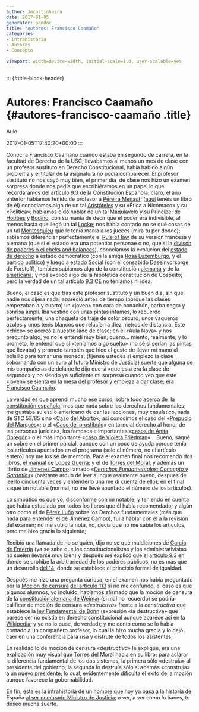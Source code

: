 ```yaml
---
author: Jmcastinheira
date: 2017-01-05
generator: pandoc
title: "Autores: Francisco Caamaño"
categories:
- Intrahistoria
- Autores
- Concepto

viewport: width=device-width, initial-scale=1.0, user-scalable=yes
---
```


::: {#title-block-header}
# Autores: Francisco Caamaño {#autores-francisco-caamaño .title}

Aulo

2017-01-05T17:40:20+00:00
:::

Conocí a Francisco Caamaño cuando estaba en segundo de carrera, en la
facultad de Derecho de la USC; llevabamos al menos un mes de clase con
un profesor sustituto en Derecho Constitucional, había habido algún
problema y el titular de la asignatura no podía comparecer. El profesor
sustituto no nos cayó muy bien, el primer día  de clase nos hizo un
examen sorpresa donde nos pedía que escribiéramos en un papel lo que
recordáramos del artículo 9.3 de la Constitución Española; claro, el año
anterior habíamos tenido de profesor a [Pereira
Menaut](http://es.wikipedia.org/wiki/Antonio-Carlos_Pereira_Menaut);
([aquí](http://www.bibliojuridica.org/libros/libro.htm?l=12) tenéis un
libro de él) conocíamos algo de un tal
[Aristóteles](http://es.wikipedia.org/wiki/Aristoteles) y su «Ética a
Nicómaco» y su «Politica»; habíamos oído hablar de un tal
[Maquiavelo](http://es.wikipedia.org/wiki/Maquiavelo) y su Principe; de
[Hobbes](http://es.wikipedia.org/wiki/Hobbes) y
[Bodino](http://es.wikipedia.org/wiki/Bodino), con su manía de decir que
el poder era indivisible, al menos hasta que llegó un tal
[Locke](http://es.wikipedia.org/wiki/Locke); nos había contado no se qué
cosas de un tal [Montesquieu](http://es.wikipedia.org/wiki/Montesquieu)
que le tenía manía a los jueces (mira tu por donde); sabíamos
diferenciar perfectamente el [Rule of
law](http://en.wikipedia.org/wiki/Rule_of_law) de su versión francesa y
alemana (que si el estado era una potentior personae o no, que si la
[divisón de poderes o el cheks and
balances](http://es.wikipedia.org/wiki/Separaci%C3%B3n_de_poderes)),
conociamos la evolucion del [estado de
derecho](http://es.wikipedia.org/wiki/Estado_Liberal) a estado
democratico (con la amiga [Rosa
Luxemburgo](http://es.wikipedia.org/wiki/Rosa_Luxemburgo), y el partido
político) y luego a [estado
Social](http://es.wikipedia.org/wiki/Estado_social) (con el consabido
[Daseinvorsorge](http://es.wikipedia.org/wiki/Estado_social#Rasgos_fundamentales)
de Forstoff), tambien sabiamos algo de la constitución
[alemana](http://es.wikipedia.org/wiki/Ley_fundamental_de_Bonn) y de la
[americana](http://es.wikipedia.org/wiki/Categor%C3%ADa:Constituci%C3%B3n_de_Estados_Unidos);
y nos explicó algo de la hipotética constitución de Cospeito; pero la
verdad de un tal artículo [9.3
CE](http://noticias.juridicas.com/base_datos/Admin/constitucion.tp.html)
no teníamos ni idea.

Bueno, el caso es que tras este profesor sustituto y un buen día, sin
que nadie nos dijera nada; apareció antes de tiempo (porque las clases
empezaban a y cuarto) un «joven» con cara de bonachón, barba negra y
sonrisa ampli. Iba vestido con unas pintas infames, lo recuerdo
perfectamente, una chaqueta de traje de color oscuro, unos vaqueros
azules y unos tenis blancos que relucían a diez metros de distancia.
Este «chico» se acercó a nuestro lado de clase; en el «Aula Nova» y nos
preguntó algo; yo no le entendí muy bien; bueno... miento, realmente, y
lo prometo, le entendí que si «teníamos algo suelto» (no sé si serían
las pintas que llevaba) y prometo también que hice el gesto de llevar mi
mano al bolsillo para tomar una moneda; (fijense ustedes si empiezo la
clase sobornando con un euro al futuro Ministro de Justicia) suerte que
alguna de mis compañeras de delante le dijo que sí «que esta era la
clase de segundo» y no siendo ya suficiente mi sorpresa cuando veo que
este «joven» se sienta en la mesa del profesor y empieza a dar clase;
era [Francisco
Caamaño](http://www.google.es/url?sa=t&source=web&ct=res&cd=10&url=http%3A%2F%2Finfo5.juridicas.unam.mx%2Flibros%2F2%2F868%2F6.pdf&ei=EW-kSf2IIeS1jAeQ-ejNBQ&usg=AFQjCNHeY5LORhr7bur2yc_lYhTSSx8uyg&sig2=ObmK5osOIIHm2vublRogRw).

La verdad es que aprendí mucho ese curso, sobre todo acerca de  la
[constitución
española](http://noticias.juridicas.com/base_datos/Admin/constitucion.html),
mas que nada sobre los derechos fundamentales; me gustaba su estilo
americano de dar las lecciones, muy casuístico, nada de STC 53/85 sino
«[Caso del
Aborto](http://www.boe.es/aeboe/consultas/bases_datos/doc.php?coleccion=tc&id=SENTENCIA-1985-0053)«;
así conocimos el caso del «[Prepucio del
Marqués](http://www.boe.es/aeboe/consultas/bases_datos/doc.php?coleccion=tc&id=SENTENCIA-1993-0232)«;
o el «[Caso del
prostíbulo](http://www.boe.es/aeboe/consultas/bases_datos/doc.php?coleccion=tc&id=SENTENCIA-1995-0183)»
en torno al derecho al honor de las personas jurídicas, los famosos e
importantes «[casos de Anita
Obregón](http://www.boe.es/aeboe/consultas/bases_datos/doc.php?coleccion=tc&id=SENTENCIA-1994-0117)»
o el más importante «[caso de Violeta
Friedman](http://www.boe.es/aeboe/consultas/bases_datos/doc.php?coleccion=tc&id=SENTENCIA-1991-0214)«...
Bueno, saqué un sobre en el primer parcial, aunque con un poco de ayuda
porque tenía los artículos apuntados en el programa (solo el número, no
el artículo entero) hoy me los sé de memoria. Para el examen final nos
recomendó dos libros, [el
manual](http://www.tirant.com/autorList?aut_id=197&beg=0&step=5&busqueda=-&template=autorList)
de [Lopez
Guerra](http://www.elpais.com/todo-sobre/persona/Luis/Lopez/Guerra/4339/);
y el de [Torres del
Moral](http://www.uned.es/fac-dere/programas/511048.pdf), y además un
librito de [Jimenez
Campo](http://dialnet.unirioja.es/servlet/extaut?codigo=554787) llamado
«[*Derechos Fundamentales: Concepto y
Garantías*](https://www.laislalibros.com/libros/DERECHOS-FUNDAMENTALES-CONCEPTO-Y-GARANTIAS/L7390000172/978-84-8164-326-8)»
(bastante arduo de leer aunque realmente bueno, despues de leerlo
cincuenta veces y entenderlo una me di cuenta de ello); en el final
saqué un notable (normal, no me llevé apuntado el número de los
artículos).

Lo simpático es que yo, disconforme con mi notable, y teniendo en cuenta
que había estudiado por todos los libros que él había recomendado; y
algún otro como el de [Pérez
Luño](http://www.casadellibro.com/libros/perez-luno-antonio-enrique/perez2lu4o32antonio2enrique)
sobre los Derchos fundamentales (más que nada para entender el de
Jimenez Campo), fui a hablar con él a la revisión del examen; no me
subio la nota, no, decia que no me sabia los articulos, pero me hizo
gracia lo siguiente;

Recibió una llamada de no se quien, dijo no se qué maldiciones de
[García de
Enterría](http://es.wikipedia.org/wiki/Eduardo_Garc%C3%ADa_de_Enterr%C3%ADa)
(ya se sabe que los constitucionalistas y los administrativistas no
suelen llevarse muy bien) y después me explicó que el [artículo
9.3](http://noticias.juridicas.com/base_datos/Admin/constitucion.tp.html)
en donde se prohibe la arbitrariedad de los poderes públicos, no es más
que un desarrollo [del
14](http://noticias.juridicas.com/base_datos/Admin/constitucion.t1.html#c2),
donde se establece el principio formal de igualdad.

Después me hizo una pregunta curiosa, en el examen nos habia preguntado
por la [Mocion de
censura](http://es.wikipedia.org/wiki/Moci%C3%B3n_de_censura) [del
artículo
113](http://noticias.juridicas.com/base_datos/Admin/constitucion.t5.html)
si no me confundo, el caso es que algunos alumnos, yo incluido, habíamos
afirmado que la moción de censura de la [constitución alemana de
Weimar](http://es.wikipedia.org/wiki/Rep%C3%BAblica_de_Weimar) (si mal
no recuerdo) se podría calificar de moción de censura *«destructiva»*
frente a la *constructiva* que establece la [ley Fundamental de
Bonn](http://es.wikipedia.org/wiki/Ley_fundamental_de_Bonn) (expresión
«la destructiva» que parece ser no existía en derecho constitucional
aunque aparece así en la
[Wikipedia](http://es.wikipedia.org/wiki/Moci%C3%B3n_de_censura); y yo
no lo puse, de verdad); y me contó como se lo había contado a un
compañero profesor, lo cual le hizo mucha gracia y lo dejó caer en una
conferencia para risa y disfrute de todos los asistentes;

En realidad lo de moción de censura «*destructiva*» le explique, era una
explicación muy visual que Torres del Moral hacia en su libro; para
aclarar la diferencia fundamental de los dos sistemas, la primera sólo
«destruía» al presidente del gobierno, la segunda lo destruía sólo si
además «construía» a un nuevo presidente; lo cual, evidentemente
dificulta el exito de la moción aunque favorece la gobernabilidad.

En fin, esta es la
[intrahistoria](http://entelequia.info/tag/intrahistoria) de un
[hombre](http://entelequia.info/tag/autores) que hoy ya pasa a la
historia de España [al ser nombrado Ministro de
Justicia](http://www.lavozdegalicia.es/espana/2009/02/24/00031235483887587991146.htm);
a ver, a ver cómo lo haces, te deseo mucha suerte.
